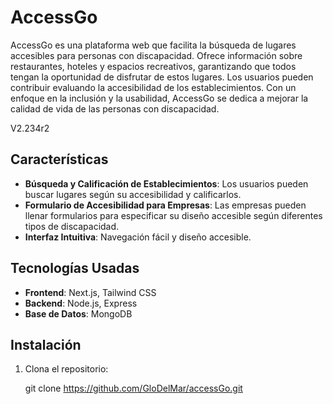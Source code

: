 # AccessGo

AccessGo es una plataforma web que facilita la búsqueda de lugares accesibles para personas con discapacidad. Ofrece información sobre restaurantes, hoteles y espacios recreativos, garantizando que todos tengan la oportunidad de disfrutar de estos lugares. Los usuarios pueden contribuir evaluando la accesibilidad de los establecimientos. Con un enfoque en la inclusión y la usabilidad, AccessGo se dedica a mejorar la calidad de vida de las personas con discapacidad.

V2.234r2

## Características


- **Búsqueda y Calificación de Establecimientos**: Los usuarios pueden buscar lugares según su accesibilidad y calificarlos.
- **Formulario de Accesibilidad para Empresas**: Las empresas pueden llenar formularios para especificar su diseño accesible según diferentes tipos de discapacidad.
- **Interfaz Intuitiva**: Navegación fácil y diseño accesible.


## Tecnologías Usadas


- **Frontend**: Next.js, Tailwind CSS
- **Backend**: Node.js, Express
- **Base de Datos**: MongoDB


## Instalación

1. Clona el repositorio:
  
  
   git clone https://github.com/GloDelMar/accessGo.git
